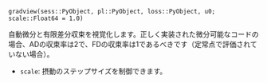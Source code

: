 ```
gradview(sess::PyObject, pl::PyObject, loss::PyObject, u0; scale::Float64 = 1.0)
```

自動微分と有限差分収束を視覚化します。正しく実装された微分可能なコードの場合、ADの収束率は2で、FDの収束率は1であるべきです（定常点で評価されていない場合）。

  * `scale`: 摂動のステップサイズを制御できます。
